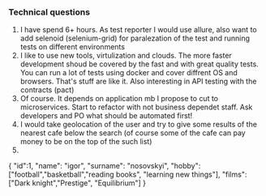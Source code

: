### Technical questions

1. I have spend 6+ hours. As test reporter I would use allure,
also want to add selenoid (selenium-grid) for paralezation of the test and running tests 
on different environments
2. I like to use new tools, virtulization and clouds. The more faster development shoud be covered by
the fast and with great quality tests. You can run a lot of tests using docker and cover diffrent OS and
browsers. That's stuff are like it. Also interesting in API testing with the contracts (pact)
3. Of course. It depends on application mb I propose to cut to microservices. Start to refactor with
not business dependet staff. Ask developers and PO what should be automated first!
4. I would take geolocation of the user and try to give some results of the nearest cafe below
the search (of course some of the cafe can pay money to be on the top of the such list)
5.
{
"id":1,
"name": "igor",
"surname": "nosovskyi",
"hobby": ["football","basketball","reading books", "learning new things"],
"films":["Dark knight","Prestige", "Equilibrium"]
}